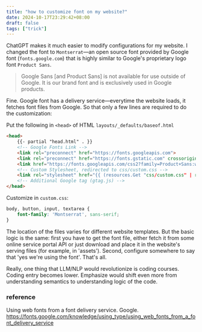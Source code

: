 ```yaml
---
title: "how to customize font on my website?"
date: 2024-10-17T23:29:42+08:00
draft: false
tags: ["trick"]
---
```


ChatGPT makes it much easier to modify configurations for my website. I changed the font to `Montserrat`—an open source font provided by Google font (`fonts.google.com`) that is highly similar to Google's proprietary logo font `Product Sans`.

> Google Sans [and Product Sans] is not available for use outside of Google. It is our brand font and is exclusively used in Google products.

Fine. Google font has a delivery service—everytime the website loads, it fetches font files from Google. So that only a few lines are required to do the customization:

Put the following in `<head>` of HTML `layouts/_defaults/baseof.html`

```html
<head>
    {{- partial "head.html" . }}
    <!-- Google Fonts Link -->
    <link rel="preconnect" href="https://fonts.googleapis.com">
    <link rel="preconnect" href="https://fonts.gstatic.com" crossorigin>
    <link href="https://fonts.googleapis.com/css2?family=Product+Sans:wght@400;700&display=swap" rel="stylesheet">
    <!-- Custom Stylesheet, redirected to css/custom.css -->
    <link rel="stylesheet" href="{{ (resources.Get "css/custom.css" | resources.Fingerprint).Permalink }}">
    <!-- Additional Google tag (gtag.js) -->
</head>
```

Customize in `custom.css`:

```css
body, button, input, textarea {
    font-family: 'Montserrat', sans-serif;
}
```

The location of the files varies for different website templates. But the basic logic is the same: first you have to get the font file, either fetch it from some online service portal API or just download and place it in the website's serving files (for example, in 'assets'). Second, configure somewhere to say that 'yes we're using the font'. That's all. 

Really, one thing that LLM/NLP would revolutionize is coding courses. Coding entry becomes lower. Emphasize would shift even more from understanding semantics to understanding logic of the code.

### reference

Using web fonts from a font delivery service. Google. https://fonts.google.com/knowledge/using_type/using_web_fonts_from_a_font_delivery_service
